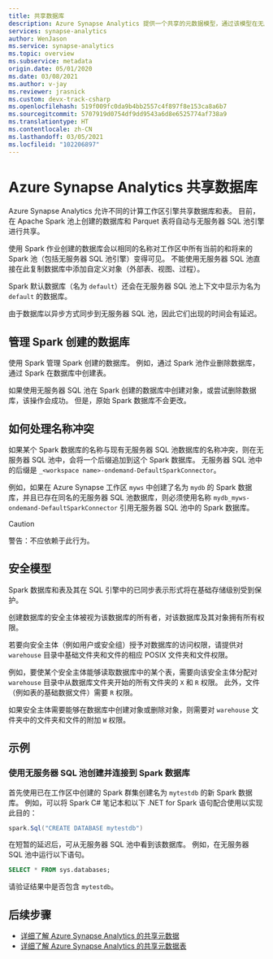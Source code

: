 ```yaml
---
title: 共享数据库
description: Azure Synapse Analytics 提供一个共享的元数据模型，通过该模型在无服务器 Apache Spark 池中创建一个数据库后，可以从该数据库的无服务器 SQL 池和 SQL 池引擎访问该数据库。
services: synapse-analytics
author: WenJason
ms.service: synapse-analytics
ms.topic: overview
ms.subservice: metadata
origin.date: 05/01/2020
ms.date: 03/08/2021
ms.author: v-jay
ms.reviewer: jrasnick
ms.custom: devx-track-csharp
ms.openlocfilehash: 519f009fc0da9b4bb2557c4f897f8e153ca8a6b7
ms.sourcegitcommit: 5707919d0754df9dd9543a6d8e6525774af738a9
ms.translationtype: HT
ms.contentlocale: zh-CN
ms.lasthandoff: 03/05/2021
ms.locfileid: "102206897"
---
```

# <a name="azure-synapse-analytics-shared-database"></a>Azure Synapse Analytics 共享数据库

Azure Synapse Analytics 允许不同的计算工作区引擎共享数据库和表。 目前，在 Apache Spark 池上创建的数据库和 Parquet 表将自动与无服务器 SQL 池引擎进行共享。

使用 Spark 作业创建的数据库会以相同的名称对工作区中所有当前的和将来的 Spark 池（包括无服务器 SQL 池引擎）变得可见。 不能使用无服务器 SQL 池直接在此复制数据库中添加自定义对象（外部表、视图、过程）。

Spark 默认数据库（名为 `default`）还会在无服务器 SQL 池上下文中显示为名为 `default` 的数据库。

由于数据库以异步方式同步到无服务器 SQL 池，因此它们出现的时间会有延迟。

## <a name="manage-a-spark-created-database"></a>管理 Spark 创建的数据库

使用 Spark 管理 Spark 创建的数据库。 例如，通过 Spark 池作业删除数据库，通过 Spark 在数据库中创建表。

如果使用无服务器 SQL 池在 Spark 创建的数据库中创建对象，或尝试删除数据库，该操作会成功。 但是，原始 Spark 数据库不会更改。

## <a name="how-name-conflicts-are-handled"></a>如何处理名称冲突

如果某个 Spark 数据库的名称与现有无服务器 SQL 池数据库的名称冲突，则在无服务器 SQL 池中，会将一个后缀追加到这个 Spark 数据库。 无服务器 SQL 池中的后缀是 `_<workspace name>-ondemand-DefaultSparkConnector`。

例如，如果在 Azure Synapse 工作区 `myws` 中创建了名为 `mydb` 的 Spark 数据库，并且已存在同名的无服务器 SQL 池数据库，则必须使用名称 `mydb_myws-ondemand-DefaultSparkConnector` 引用无服务器 SQL 池中的 Spark 数据库。

> [!CAUTION]
> 警告：不应依赖于此行为。

## <a name="security-model"></a>安全模型

Spark 数据库和表及其在 SQL 引擎中的已同步表示形式将在基础存储级别受到保护。

创建数据库的安全主体被视为该数据库的所有者，对该数据库及其对象拥有所有权限。

若要向安全主体（例如用户或安全组）授予对数据库的访问权限，请提供对 `warehouse` 目录中基础文件夹和文件的相应 POSIX 文件夹和文件权限。 

例如，要使某个安全主体能够读取数据库中的某个表，需要向该安全主体分配对 `warehouse` 目录中从数据库文件夹开始的所有文件夹的 `X` 和 `R` 权限。 此外，文件（例如表的基础数据文件）需要 `R` 权限。 

如果安全主体需要能够在数据库中创建对象或删除对象，则需要对 `warehouse` 文件夹中的文件夹和文件的附加 `W` 权限。

## <a name="examples"></a>示例

### <a name="create-and-connect-to-spark-database-with-serverless-sql-pool"></a>使用无服务器 SQL 池创建并连接到 Spark 数据库

首先使用已在工作区中创建的 Spark 群集创建名为 `mytestdb` 的新 Spark 数据库。 例如，可以将 Spark C# 笔记本和以下 .NET for Spark 语句配合使用以实现此目的：

```csharp
spark.Sql("CREATE DATABASE mytestdb")
```

在短暂的延迟后，可从无服务器 SQL 池中看到该数据库。 例如，在无服务器 SQL 池中运行以下语句。

```sql
SELECT * FROM sys.databases;
```

请验证结果中是否包含 `mytestdb`。

## <a name="next-steps"></a>后续步骤

- [详细了解 Azure Synapse Analytics 的共享元数据](overview.md)
- [详细了解 Azure Synapse Analytics 的共享元数据表](table.md)
